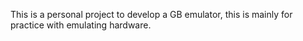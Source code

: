 This is a personal project to develop a GB emulator, this is mainly for practice with emulating hardware.
